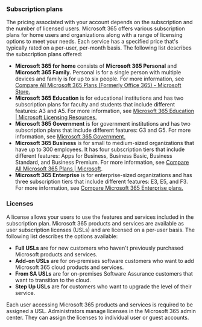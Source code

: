 ### Subscription plans

The pricing associated with your account depends on the subscription and the number of licensed users. Microsoft 365 offers various subscription plans for home users and organizations along with a range of licensing options to meet your needs. Each service has a specified price that's typically rated on a per-user, per-month basis. The following list describes the subscription plans offered:

 -  **Microsoft 365 for home** consists of **Microsoft 365 Personal** and **Microsoft 365 Family.** Personal is for a single person with multiple devices and family is for up to six people. For more information, see [Compare All Microsoft 365 Plans (Formerly Office 365) - Microsoft Store.](https://www.microsoft.com/microsoft-365/buy/compare-all-microsoft-365-products-b?azure-portal=true)
 -  **Microsoft 365 Education** is for educational institutions and has two subscription plans for faculty and students that include different features: A3 and A5. For more information, see [Microsoft 365 Education \| Microsoft Licensing Resources.](https://www.microsoft.com/licensing/product-licensing/microsoft-365-education?azure-portal=true)
 -  **Microsoft 365 Government** is for government institutions and has two subscription plans that include different features: G3 and G5. For more information, see [Microsoft 365 Government.](https://www.microsoft.com/microsoft-365/government?azure-portal=true)
 -  **Microsoft 365 Business** is for small to medium-sized organizations that have up to 300 employees. It has four subscription tiers that include different features: Apps for Business, Business Basic, Business Standard, and Business Premium. For more information, see [Compare All Microsoft 365 Plans \| Microsoft](https://www.microsoft.com/microsoft-365/business/compare-all-microsoft-365-business-products-b?azure-portal=true).
 -  **Microsoft 365 Enterprise** is for enterprise-sized organizations and has three subscription tiers that include different features: E3, E5, and F3. For more information, see [Compare Microsoft 365 Enterprise plans.](https://www.microsoft.com/microsoft-365/compare-microsoft-365-enterprise-plans?azure-portal=true)

### Licenses

A license allows your users to use the features and services included in the subscription plan. Microsoft 365 products and services are available as user subscription licenses (USLs) and are licensed on a per-user basis. The following list describes the options available:

 -  **Full USLs** are for new customers who haven't previously purchased Microsoft products and services.
 -  **Add-on USLs** are for on-premises software customers who want to add Microsoft 365 cloud products and services.
 -  **From SA USLs** are for on-premises Software Assurance customers that want to transition to the cloud.
 -  **Step Up USLs** are for customers who want to upgrade the level of their service. 

Each user accessing Microsoft 365 products and services is required to be assigned a USL. Administrators manage licenses in the Microsoft 365 admin center. They can assign the licenses to individual user or guest accounts.
